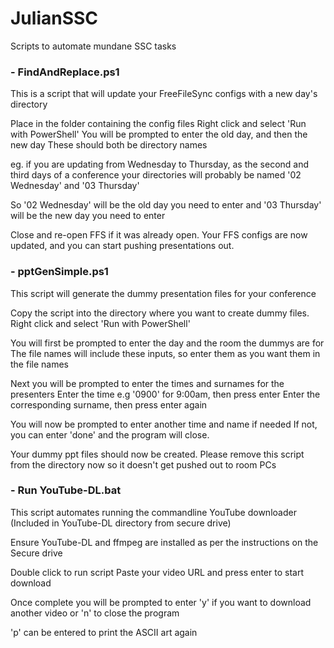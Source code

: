 # JulianSSC
Scripts to automate mundane SSC tasks

### - FindAndReplace.ps1
This is a script that will update your FreeFileSync configs with a new day's directory

Place in the folder containing the config files
Right click and select 'Run with PowerShell'
You will be prompted to enter the old day, and then the new day
These should both be directory names

eg. if you are updating from Wednesday to Thursday, as the second and third days of a conference
your directories will probably be named '02 Wednesday' and '03 Thursday'

So '02 Wednesday' will be the old day you need to enter
and '03 Thursday' will be the new day you need to enter

Close and re-open FFS if it was already open.
Your FFS configs are now updated, and you can start pushing presentations out.


### - pptGenSimple.ps1
This script will generate the dummy presentation files for your conference

Copy the script into the directory where you want to create dummy files.
Right click and select 'Run with PowerShell'

You will first be prompted to enter the day and the room the dummys are for
The file names will include these inputs, so enter them as you want them in the file names

Next you will be prompted to enter the times and surnames for the presenters
Enter the time e.g '0900' for 9:00am, then press enter
Enter the corresponding surname, then press enter again

You will now be prompted to enter another time and name if needed
If not, you can enter 'done' and the program will close.

Your dummy ppt files should now be created.
Please remove this script from the directory now so it doesn't get pushed out to room PCs


### - Run YouTube-DL.bat
This script automates running the commandline YouTube downloader
(Included in YouTube-DL directory from secure drive)

Ensure YouTube-DL and ffmpeg are installed as per the instructions on the Secure drive

Double click to run script
Paste your video URL and press enter to start download

Once complete you will be prompted to enter 'y' if you want to download another video
or 'n' to close the program

'p' can be entered to print the ASCII art again
